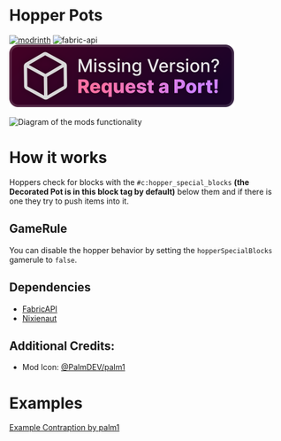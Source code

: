 # Hopper Pots

[![modrinth](https://cdn.jsdelivr.net/npm/@intergrav/devins-badges@3/assets/cozy/available/modrinth_vector.svg)](https://modrinth.com/mod/hopperpots)
![fabric-api](https://cdn.jsdelivr.net/npm/@intergrav/devins-badges@3/assets/cozy/requires/fabric-api_vector.svg)
[![Missing Version? Request a Port!](https://raw.githubusercontent.com/rotgruengelb/some-badges/7a75bb3bb1e26c3b250b18b3378780778b813597/Request%20a%20Port/request_a_port-cozy_vector.svg)](https://github.com/rotgruengelb/hopperpots/issues/new?assignees=rotgruengelb&labels=version-port&projects=&template=version_port_request.yml&title=%5BVERSION%5D+____+Version+Port+Request)

![Diagram of the mods functionality](https://cdn.modrinth.com/data/VC49Z5ik/images/d733e48ff96eb2c174035fff05dd4186e20cd4c2.png)

# How it works
Hoppers check for blocks with the `#c:hopper_special_blocks` **(the Decorated Pot is in this block tag by default)** below them and if there is one they try to push items into it.

## GameRule
You can disable the hopper behavior by setting the `hopperSpecialBlocks` gamerule to `false`.

## Dependencies
- [FabricAPI](https://modrinth.com/mod/fabric-api)
- [Nixienaut](https://modrinth.com/mod/Nixienaut)

## Additional Credits:
- Mod Icon: [@PalmDEV/palm1](https://www.youtube.com/@PalmDEV)

# Examples
[Example Contraption by palm1](https://files.rotgruengelb.net/api/shares/HopperPots-Videos/files/4ce2b214-b9b9-4a04-81f0-35c3ec0172ee?download=false)
